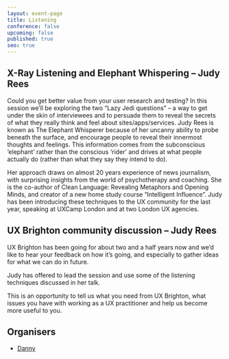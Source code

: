 ```yaml
---
layout: event-page
title: Listening
conference: false
upcoming: false
published: true
seo: true
---
```


## X-Ray Listening and Elephant Whispering – Judy Rees

Could you get better value from your user research and testing? In this session we’ll be exploring the two “Lazy Jedi questions” – a way to get under the skin of interviewees and to persuade them to reveal the secrets of what they really think and feel about sites/apps/services.
Judy Rees is known as The Elephant Whisperer because of her uncanny ability to probe beneath the surface, and encourage people to reveal their innermost thoughts and feelings. This information comes from the subconscious ‘elephant’ rather than the conscious ‘rider’ and drives at what people actually do (rather than what they say they intend to do).

Her approach draws on almost 20 years experience of news journalism, with surprising insights from the world of psychotherapy and coaching. She is the co-author of Clean Language: Revealing Metaphors and Opening Minds, and creator of a new home study course “Intelligent Influence”. Judy has been introducing these techniques to the UX community for the last year, speaking at UXCamp London and at two London UX agencies.

## UX Brighton community discussion – Judy Rees

UX Brighton has been going for about two and a half years now and we’d like to hear your feedback on how it’s going, and especially to gather ideas for what we can do in future.

Judy has offered to lead the session and use some of the listening techniques discussed in her talk.

This is an opportunity to tell us what you need from UX Brighton, what issues you have with working as a UX practitioner and help us become more useful to you.

## Organisers

- <a href="http://uxbrighton.org.uk/about/#danny">Danny</a>
